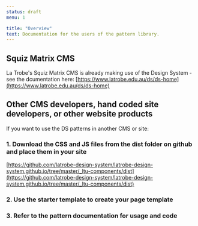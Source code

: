 ```yaml
---
status: draft
menu: 1

title: "Overview"
text: Documentation for the users of the pattern library.
---
```


## Squiz Matrix CMS

La Trobe's Squiz Matrix CMS is already making use of the Design System - see the dcumentation here: [https://www.latrobe.edu.au/ds/ds-home](https://www.latrobe.edu.au/ds/ds-home)


## Other CMS developers, hand coded site developers, or other website products

If you want to use the DS patterns in another CMS or site:

### 1. Download the CSS and JS files from the dist folder on github and place them in your site

[https://github.com/latrobe-design-system/latrobe-design-system.github.io/tree/master/_ltu-components/dist](https://github.com/latrobe-design-system/latrobe-design-system.github.io/tree/master/_ltu-components/dist)

### 2. Use the starter template to create your page template

### 3. Refer to the pattern documentation for usage and code
